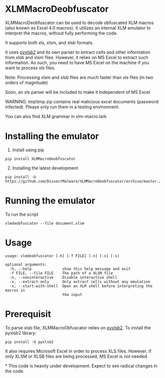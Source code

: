 # XLMMacroDeobfuscator
XLMMacroDeobfuscator can be used to decode obfuscated XLM macros (also known as Excel 4.0 macros). It utilizes an internal XLM emulator to interpret the macros, without fully performing the code.

It supports both xls, xlsm, and xlsb formats. 

It uses [pyxlsb2](https://github.com/DissectMalware/pyxlsb2) and its own parser to extract cells and other information from xlsb and xlsm files. However, it relies on MS Excel to extract such information. As such, you need to have MS Excel on the machine if you want to process xls files.

Note: Processing xlsm and xlsb files are much faster than xls files (in two orders of magnitude)

Soon, an xls parser will be included to make it independent of MS Excel

WARNING: tmp\tmp.zip contains real malicious excel documents (password: infected). Please only run them in a testing environment.

You can also find XLM grammar in xlm-macro.lark

# Installing the emulator

1. Install using pip

```
pip install XLMMacroDeobfuscator
```

2. Installing the latest development

```
pip install -U https://github.com/DissectMalware/XLMMacroDeobfuscator/archive/master.zip
```

# Running the emulator
To run the script 

```
xlmdeobfuscator --file document.xlsm
```

# Usage

```
usage: xlmdeobfuscator [-h] [-f FILE] [-n] [-x] [-s]

optional arguments:
  -h, --help              show this help message and exit
  -f FILE, --file FILE    The path of a XLSM file
  -n, --noninteractive    Disable interactive shell
  -x, --extract-only      Only extract cells without any emulation
  -s, --start-with-shell  Open an XLM shell before interpreting the macros in
                          the input
```

# Prerequisit
To parse xlsb file, XLMMacroObfuscator relies on [pyxlsb2](https://github.com/DissectMalware/pyxlsb2). To install the pyxlsb2 library:

```
pip install -U pyxlsb2
```

It also requires Microsoft Excel in order to process XLS files. However, if only XLSM or XLSB files are being processed, MS Excel is not needed.

\* This code is heavily under development. Expect to see radical changes in the code.
